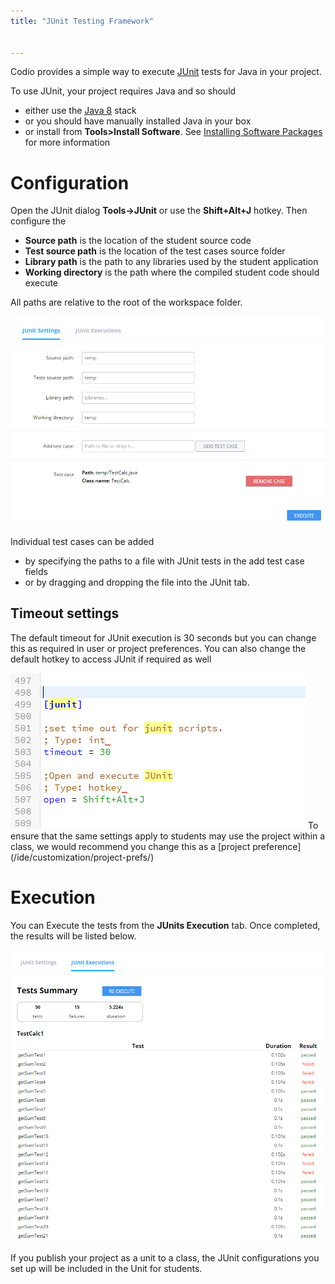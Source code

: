 ```yaml
---
title: "JUnit Testing Framework"


---
```


Codio provides a simple way to execute [JUnit](http://junit.org/junit4/) tests for Java in your project.

To use JUnit, your project requires Java and so should

- either use the [Java 8](https://codio.com/home/stacks/cf71b65b-ab7a-4f9b-9885-34009fccb476/?tab=details) stack
- or you should have manually installed Java in your box
- or install from **Tools>Install Software**. See [Installing Software Packages](/ide/boxes/installsw/box-parts/) for more information

# Configuration
Open the JUnit dialog **Tools->JUnit** or use the **Shift+Alt+J** hotkey. Then configure the

- **Source path** is the location of the student source code
- **Test source path** is the location of the test cases source folder
- **Library path** is the path to any libraries used by the student application
- **Working directory** is the path where the compiled student code should execute

All paths are relative to the root of the workspace folder.

<img alt="junit" src="/img/junit.png" class="simple"/>

Individual test cases can be added

- by specifying the paths to a file with JUnit tests in the add test case fields
- or by dragging and dropping the file into the JUnit tab.

## Timeout settings

The default timeout for JUnit execution is 30 seconds but you can change this as required in user or project preferences. You can also change the default hotkey to access JUnit if required as well

<img alt="junitsettings" src="/img/junitsettings.png" class="simple"/>
To ensure that the same settings apply to students may use the project within a class, we would recommend you change this as a [project preference](/ide/customization/project-prefs/)

# Execution
You can Execute the tests from the **JUnits Execution** tab. Once completed, the results will be listed below.

<img alt="junitexecute" src="/img/junitexecution.png" class="simple"/>

If you publish your project as a unit to a class, the JUnit configurations you set up will be included in the Unit for students.